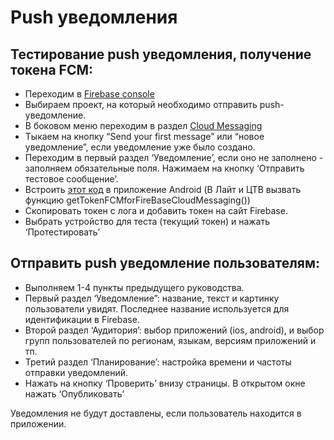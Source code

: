 # Push уведомления

## Тестирование push уведомления, получение токена FCM:

* Переходим в [Firebase console](https://console.firebase.google.com/u/0/)
* Выбираем проект, на который необходимо отправить push-уведомление.
* В боковом меню переходим в раздел [Cloud Messaging](https://console.firebase.google.com/u/1/project/digital-tv-6f9c2/notification)
* Тыкаем на кнопку “Send your first message” или “новое уведомление”, если уведомление уже было создано.
* Переходим в первый раздел ‘Уведомление’, если оно не заполнено - заполняем обязательные поля. Нажимаем на кнопку ‘Отправить тестовое сообщение’.
* Встроить [этот код](https://github.com/firebase/quickstart-android/blob/8d2ad7100bcc9c32e6b2aa7e10f27795078c4e03/messaging/app/src/main/java/com/google/firebase/quickstart/fcm/java/MainActivity.java#L101-L118) в приложение Android (В Лайт и ЦТВ вызвать функцию getTokenFCMforFireBaseCloudMessaging())
* Скопировать токен с лога и добавить токен на сайт Firebase.
* Выбрать устройство для теста (текущий токен) и нажать ‘Протестировать’


## Отправить push уведомление пользователям:

* Выполняем 1-4 пункты предыдущего руководства.
* Первый раздел ‘Уведомление”: название, текст и картинку пользователи увидят. Последнее название используется для идентификации в Firebase.
* Второй раздел ‘Аудитория’: выбор приложений (ios, android), и выбор групп пользователей по регионам, языкам, версиям приложений и тп.
* Третий раздел ‘Планирование’: настройка времени и частоты отправки уведомлений.
* Нажать на кнопку ‘Проверить’ внизу страницы. В открытом окне нажать ‘Опубликовать’


Уведомления не будут доставлены, если пользователь находится в приложении.
